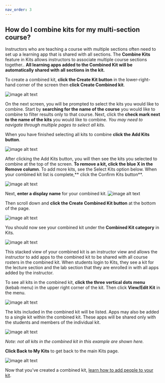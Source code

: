 ```yaml
---
nav_order: 3
---
```


## How do I combine kits for my multi-section course?

Instructors who are teaching a course with multiple sections often need to set up a learning app that is shared with all sections.  The **Combine Kits** feature in Kits allows instructors to associate multiple course sections together..  **All learning apps added to the Combined Kit will be automatically shared with all sections in the kit.**

To create a combined kit, **click the Create Kit button** in the lower-right-hand corner of the screen then **click Create Combined kit**.

![image alt text](images/image_29.png)

On the next screen, you will be prompted to select the kits you would like to combine.  Start by **searching for the name of the course** you would like to combine to filter results only to that course.  Next, click the **check mark next to the name of the kits** you would like to combine.  *You may need to navigate through multiple pages to select all kits.*

When you have finished selecting all kits to combine **click the Add Kits button**.

![image alt text](images/image_30.png)

After clicking the Add Kits button, you will then see the kits you selected to combine at the top of the screen.  **To remove a kit, click the blue X in the Remove column**.  To add more kits, see the Select Kits option below.  When your combined kit list is complete,** click the Confirm Kits button**.

![image alt text](images/image_31.png)

Next, **enter a display name** for your combined kit.  ![image alt text](images/image_32.png)

Then scroll down and **click the Create Combined Kit button** at the bottom of the page.

![image alt text](images/image_33.png)

You should now see your combined kit under the **Combined Kit category** in Kits.

![image alt text](images/image_34.png)

This stacked view of your combined kit is an instructor view and allows the instructor to add apps to the combined kit to be shared with all course rosters in the combined kit.  When students login to Kits, they see a kit for the lecture section and the lab section that they are enrolled in with all apps added by the instructor.

To see all kits in the combined kit, **click the three vertical dots menu** (kebab menu) in the upper right corner of the kit.  Then click **View/Edit Kit** in the menu.

![image alt text](images/image_35.png)

The kits included in the combined kit will be listed.  Apps may also be added to a single kit within the combined kit.  These apps will be shared only with the students and members of the individual kit.

![image alt text](images/image_36.png)

*Note: not all kits in the combined kit in this example are shown here.*

**Click Back to My Kits** to get back to the main Kits page.

![image alt text](images/image_37.png)

Now that you’ve created a combined kit, [learn how to add people to your kit](/how-do-i-add-people-to-my-kit.md).
